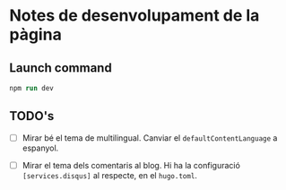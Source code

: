# Notes de desenvolupament de la pàgina

## Launch command

```ps
npm run dev
```

## TODO's

- [ ] Mirar bé el tema de multilingual. Canviar el `defaultContentLanguage` a espanyol.

- [ ] Mirar el tema dels comentaris al blog. Hi ha la configuració `[services.disqus]` al respecte, en el `hugo.toml`.
